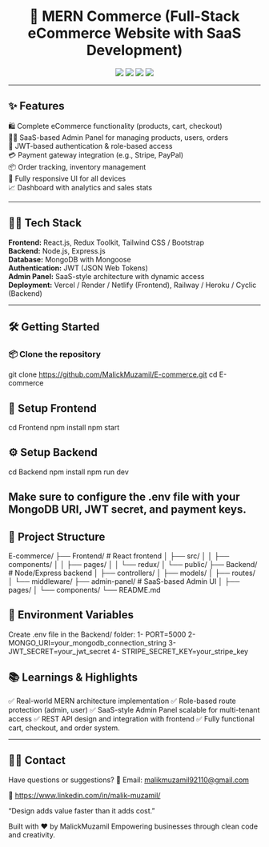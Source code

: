 <h1 align="center">🛒 MERN Commerce (Full-Stack eCommerce Website with SaaS Development)</h1>

<p align="center">
  <img src="https://img.shields.io/badge/Stack-MERN-blue?style=for-the-badge" />
  <img src="https://img.shields.io/badge/Type-eCommerce-green?style=for-the-badge" />
  <img src="https://img.shields.io/badge/Admin%20Panel-SaaS%20Based-purple?style=for-the-badge" />
  <img src="https://img.shields.io/badge/Responsive-Yes-brightgreen?style=for-the-badge" />
</p>

---

## ✨ Features

🛍️ Complete eCommerce functionality (products, cart, checkout)  
👨‍💼 SaaS-based Admin Panel for managing products, users, orders  
🧾 JWT-based authentication & role-based access  
💳 Payment gateway integration (e.g., Stripe, PayPal)  
📦 Order tracking, inventory management  
📱 Fully responsive UI for all devices  
📈 Dashboard with analytics and sales stats  

---

## 🧑‍💻 Tech Stack

**Frontend:** React.js, Redux Toolkit, Tailwind CSS / Bootstrap  
**Backend:** Node.js, Express.js  
**Database:** MongoDB with Mongoose  
**Authentication:** JWT (JSON Web Tokens)  
**Admin Panel:** SaaS-style architecture with dynamic access  
**Deployment:** Vercel / Render / Netlify (Frontend), Railway / Heroku / Cyclic (Backend)

---

## 🛠️ Getting Started

### 📦 Clone the repository

git clone https://github.com/MalickMuzamil/E-commerce.git
cd E-commerce

## 🔧 Setup Frontend
cd Frontend
npm install
npm start

## ⚙️ Setup Backend
cd Backend
npm install
npm run dev


## Make sure to configure the .env file with your MongoDB URI, JWT secret, and payment keys.

## 📁 Project Structure
E-commerce/
├── Frontend/                  # React frontend
│   ├── src/
│   │   ├── components/
│   │   ├── pages/
│   │   └── redux/
│   └── public/
├── Backend/                  # Node/Express backend
│   ├── controllers/
│   ├── models/
│   ├── routes/
│   └── middleware/
├── admin-panel/             # SaaS-based Admin UI
│   ├── pages/
│   └── components/
└── README.md


## 🔐 Environment Variables
Create .env file in the Backend/ folder:
1- PORT=5000
2- MONGO_URI=your_mongodb_connection_string
3- JWT_SECRET=your_jwt_secret
4- STRIPE_SECRET_KEY=your_stripe_key

## 📚 Learnings & Highlights
✅ Real-world MERN architecture implementation
✅ Role-based route protection (admin, user)
✅ SaaS-style Admin Panel scalable for multi-tenant access
✅ REST API design and integration with frontend
✅ Fully functional cart, checkout, and order system.

---

## 🧑‍💻 Contact

Have questions or suggestions? 📧 Email: malikmuzamil92110@gmail.com 

💼 https://www.linkedin.com/in/malik-muzamil/

“Design adds value faster than it adds cost.”

Built with ❤️ by MalickMuzamil Empowering businesses through clean code and creativity.
